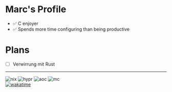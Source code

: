 # Marc's Profile

- ✅ C enjoyer
- ✅ Spends more time configuring than being productive

# Plans
- [ ] Verwirrung mit Rust

---

![nix](https://img.shields.io/badge/NixOS-5277C3.svg?style=for-the-badge&logo=NixOS&logoColor=white)
![hypr](https://img.shields.io/badge/Hyprland-58E1FF.svg?style=for-the-badge&logo=Hyprland&logoColor=black)
![aoc](https://img.shields.io/badge/Advent%20Of%20Code-FFFF66.svg?style=for-the-badge&logo=Advent-Of-Code&logoColor=black)
![mc](https://img.shields.io/badge/McDonald's-FBC817.svg?style=for-the-badge&logo=McDonald's&logoColor=black)  
[![wakatime](https://wakatime.com/badge/user/018e4cb7-f66f-4d6a-bd4e-02abb1009669.svg)](https://wakatime.com/@018e4cb7-f66f-4d6a-bd4e-02abb1009669)
